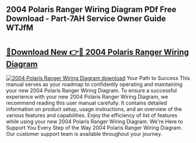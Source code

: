 ## 2004 Polaris Ranger Wiring Diagram PDf Free Download - Part-7AH Service Owner Guide WTJfM

# <h2><a href="http://dfpspg.blite.top/?on=2004+Polaris+Ranger+Wiring+Diagram">🔗Download New 👉🔴 2004 Polaris Ranger Wiring Diagram</a></h2>

[![2004 Polaris Ranger Wiring Diagram download](https://i.imgur.com/lujVjoI.png)](http://dfpspg.blite.top/?on=2004+Polaris+Ranger+Wiring+Diagram)
Your Path to Success This manual serves as your roadmap to confidently operating and maintaining your new 2004 Polaris Ranger Wiring Diagram. To ensure a successful experience with your new 2004 Polaris Ranger Wiring Diagram, we recommend reading this user manual carefully. It contains detailed information on product setup, usage instructions, and an overview of the various features and capabilities. Enjoy the efficiency of list of features while using your new 2004 Polaris Ranger Wiring Diagram. We're Here to Support You Every Step of the Way 2004 Polaris Ranger Wiring Diagram. Our customer support team is available throughout your journey.
